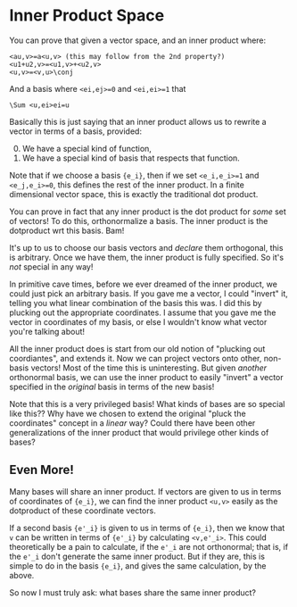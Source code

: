 # Inner Product Space

You can prove that given a vector space, and an inner product where:

```
<au,v>=a<u,v> (this may follow from the 2nd property?)
<u1+u2,v>=<u1,v>+<u2,v>
<u,v>=<v,u>\conj
```

And a basis where `<ei,ej>=0` and `<ei,ei>=1` that

```
\Sum <u,ei>ei=u
```

Basically this is just saying that an inner product allows us to
rewrite a vector in terms of a basis, provided:

0. We have a special kind of function,
1. We have a special kind of basis that respects that function.

Note that if we choose a basis `{e_i}`, then if we set `<e_i,e_i>=1`
and `<e_j,e_i>=0`, this defines the rest of the inner product. In a
finite dimensional vector space, this is exactly the traditional dot
product.

You can prove in fact that any inner product is the dot product for
*some* set of vectors! To do this, orthonormalize a basis. The inner
product is the dotproduct wrt this basis. Bam!

It's up to us to choose our basis vectors and *declare* them
orthogonal, this is arbitrary. Once we have them, the inner product is
fully specified. So it's *not* special in any way!

In primitive cave times, before we ever dreamed of the inner product,
we could just pick an arbitrary basis. If you gave me a vector, I
could "invert" it, telling you what linear combination of the basis
this was. I did this by plucking out the appropriate coordinates. I
assume that you gave me the vector in coordinates of my basis, or else
I wouldn't know what vector you're talking about!

All the inner product does is start from our old notion of "plucking
out coordiantes", and extends it. Now we can project vectors onto
other, non-basis vectors! Most of the time this is uninteresting. But
given *another* orthonormal basis, we can use the inner product to
easily "invert" a vector specified in the *original* basis in terms of
the new basis!

Note that this is a very privileged basis! What kinds of bases are so
special like this?? Why have we chosen to extend the original "pluck
the coordinates" concept in a *linear* way? Could there have been
other generalizations of the inner product that would privilege other
kinds of bases?

## Even More!

Many bases will share an inner product. If vectors are given to us in
terms of coordinates of `{e_i}`, we can find the inner product `<u,v>`
easily as the dotproduct of these coordinate vectors.

If a second basis `{e'_i}` is given to us in terms of `{e_i}`, then we
know that `v` can be written in terms of `{e'_i}` by calculating
`<v,e'_i>`. This could theoretically be a pain to calculate, if the
`e'_i` are not orthonormal; that is, if the `e'_i` don't generate the
same inner product. But if they are, this is simple to do in the basis
`{e_i}`, and gives the same calculation, by the above.

So now I must truly ask: what bases share the same inner product?
